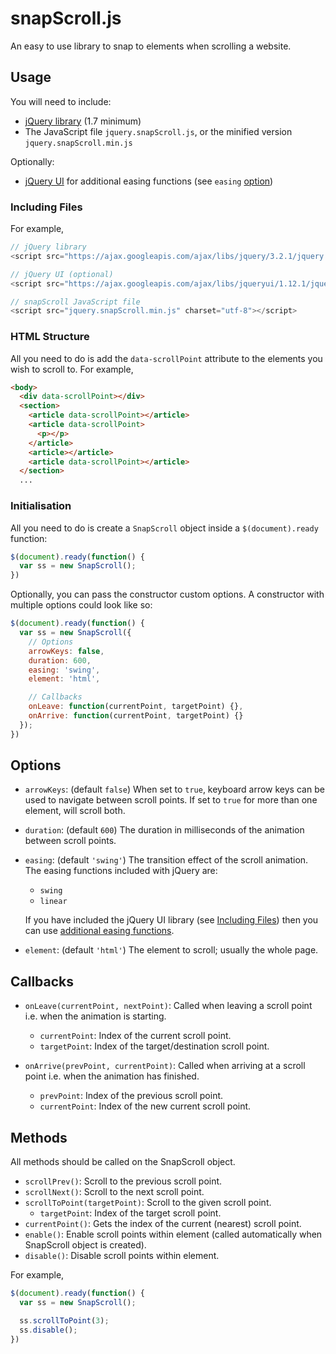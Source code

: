 # snapScroll.js

An easy to use library to snap to elements when scrolling a website.

## Usage

You will need to include:

* [jQuery library](https://jquery.com) (1.7 minimum)
* The JavaScript file `jquery.snapScroll.js`, or the minified version `jquery.snapScroll.min.js`

Optionally:

* [jQuery UI](https://jqueryui.com/) for additional easing functions (see `easing` [option](#options))

### Including Files

For example,

```javascript
// jQuery library
<script src="https://ajax.googleapis.com/ajax/libs/jquery/3.2.1/jquery.min.js" charset="utf-8"></script>

// jQuery UI (optional)
<script src="https://ajax.googleapis.com/ajax/libs/jqueryui/1.12.1/jquery-ui.min.js" charset="utf-8"></script>

// snapScroll JavaScript file
<script src="jquery.snapScroll.min.js" charset="utf-8"></script>
```

### HTML Structure

All you need to do is add the `data-scrollPoint` attribute to the elements you wish to scroll to. For example,

```html
<body>
  <div data-scrollPoint></div>
  <section>
    <article data-scrollPoint></article>
    <article data-scrollPoint>
      <p></p>
    </article>
    <article></article>
    <article data-scrollPoint></article>
  </section>
  ...
```

### Initialisation

All you need to do is create a `SnapScroll` object inside a `$(document).ready` function:

```javascript
$(document).ready(function() {
  var ss = new SnapScroll();
})
```

Optionally, you can pass the constructor custom options. A constructor with multiple options could look like so:

```javascript
$(document).ready(function() {
  var ss = new SnapScroll({
    // Options
    arrowKeys: false,
    duration: 600,
    easing: 'swing',
    element: 'html',

    // Callbacks
    onLeave: function(currentPoint, targetPoint) {},
    onArrive: function(currentPoint, targetPoint) {}
  });
})
```

## Options

* `arrowKeys`: (default `false`) When set to `true`, keyboard arrow keys can be used to navigate between scroll points. If set to `true` for more than one element, will scroll both.

* `duration`: (default `600`) The duration in milliseconds of the animation between scroll points.

* `easing`: (default `'swing'`) The transition effect of the scroll animation. The easing functions included with jQuery are:

    * `swing`
    * `linear`

    If you have included the jQuery UI library (see [Including Files](#including-files)) then you can use [additional easing functions](http://api.jqueryui.com/easings/).

* `element`: (default `'html'`) The element to scroll; usually the whole page.

## Callbacks

* `onLeave(currentPoint, nextPoint)`: Called when leaving a scroll point i.e. when the animation is starting.

    * `currentPoint`: Index of the current scroll point.
    * `targetPoint`: Index of the target/destination scroll point.

* `onArrive(prevPoint, currentPoint)`: Called when arriving at a scroll point i.e. when the animation has finished.

    * `prevPoint`: Index of the previous scroll point.
    * `currentPoint`: Index of the new current scroll point.

## Methods

All methods should be called on the SnapScroll object.

* `scrollPrev()`: Scroll to the previous scroll point.
* `scrollNext()`: Scroll to the next scroll point.
* `scrollToPoint(targetPoint)`: Scroll to the given scroll point.
    * `targetPoint`: Index of the target scroll point.
* `currentPoint()`: Gets the index of the current (nearest) scroll point.
* `enable()`: Enable scroll points within element (called automatically when SnapScroll object is created).
* `disable()`: Disable scroll points within element.

For example,

```javascript
$(document).ready(function() {
  var ss = new SnapScroll();

  ss.scrollToPoint(3);
  ss.disable();
})
```
